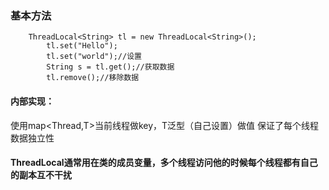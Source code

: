 ### 基本方法

```
	ThreadLocal<String> tl = new ThreadLocal<String>();
		tl.set("Hello");
		tl.set("world");//设置
		String s = tl.get();//获取数据
		tl.remove();//移除数据
```
#### 内部实现：
使用map<Thread,T>当前线程做key，T泛型（自己设置）做值
保证了每个线程数据独立性

#### ThreadLocal通常用在类的成员变量，多个线程访问他的时候每个线程都有自己的副本互不干扰

